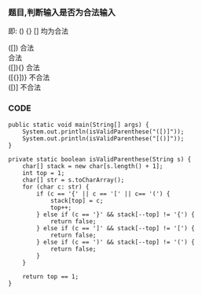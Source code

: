 ### 题目,判断输入是否为合法输入
即: () {} [] 均为合法

  ([]) 合法 <br>
  []() 合法 <br>
  ([]){} 合法 <br>
  ([{}])} 不合法 <br>
  ([)] 不合法 <br>


### CODE
```
public static void main(String[] args) {
    System.out.println(isValidParenthese("([)]"));
    System.out.println(isValidParenthese("[()]"));
}

private static boolean isValidParenthese(String s) {
    char[] stack = new char[s.length() + 1];
    int top = 1;
    char[] str = s.toCharArray();
    for (char c: str) {
        if (c == '{' || c == '[' || c== '(') {
            stack[top] = c;
            top++;
        } else if (c == '}' && stack[--top] != '{') {
            return false;
        } else if (c == ']' && stack[--top] != '[') {
            return false;
        } else if (c == ')' && stack[--top] != '(') {
            return false;
        }
    }

    return top == 1;
}
```
